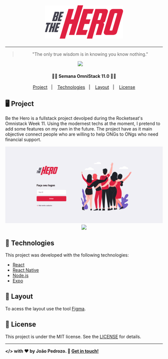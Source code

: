 <h1 align="center">
    <img alt="BeTheHero" title="#BeTheHero" src="/frontend/src/assets/logo.svg" width="250px" />
</h1>

---

<blockquote align="center">
	"The only true wisdom is in knowing you know nothing."
</blockquote>

<p align="center">
	<a href="https://www.codacy.com/manual/joao-pedrozo/be_the_hero?utm_source=github.com&amp;utm_medium=referral&amp;utm_content=joao-pedrozo/be_the_hero&amp;utm_campaign=Badge_Grade"><img src="https://api.codacy.com/project/badge/Grade/5769958b0362446f8eb2a0ae8d60906f"/></a>&nbsp;&nbsp;&nbsp;&nbsp;&nbsp;&nbsp;

<h4 align="center"> 🚀✅ Semana OmniStack 11.0 🚀✅ </h4> 

<p align="center">
  <a href="#-project">Project</a>&nbsp;&nbsp;&nbsp;|&nbsp;&nbsp;&nbsp;
  <a href="#rocket-Technologies">Technologies</a>&nbsp;&nbsp;&nbsp;|&nbsp;&nbsp;&nbsp;
  <a href="#-layout">Layout</a>&nbsp;&nbsp;&nbsp;|&nbsp;&nbsp;&nbsp;
  <a href="#memo-license">License</a>
</p>


## 🖥️ Project
<p id="-project">Be the Hero is a fullstack project devolped during the Rocketseat's Omnistack Week 11. Using the modernest techs at the moment, I pretend
to add some features on my own in the future. The project have as it main objective connect people who
are willing to help ONGs to ONgs who need financial support.
 </p>
 <div align="center">  <img src="./frontend/src/assets/web-bth.gif">
 <img src="./mobile/assets/mobile-bth.gif" width=250 align="center"> </div>

 ## :rocket: Technologies
 
 This project was developed with the following technologies:
- [React](https://reactjs.org)
- [React Native](https://facebook.github.io/react-native/)
- [Node.js](https://nodejs.org/en/) 
- [Expo](https://expo.io/)

## 🔖 Layout

To acess the layout use the tool [Figma](https://www.figma.com/file/2C2yvw7jsCOGmaNUDftX9n/Be-The-Hero---OmniStack-11?node-id=0%3A1).

## :memo: License

This project is under the MIT license. See the [LICENSE](LICENSE.md) for details.

---
<b> </> with ❤️ by João Pedrozo. :wave: [Get in touch!](https://www.linkedin.com/in/joão-pedrozo/)</b> 
